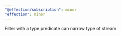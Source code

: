 ```yaml
---
"@effection/subscription": minor
"effection": minor
---
```


Filter with a type predicate can narrow type of stream
